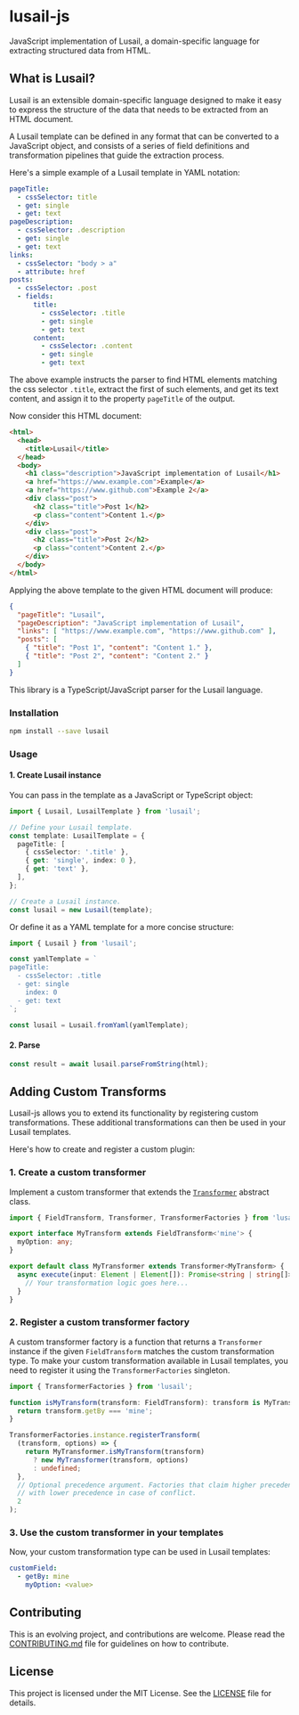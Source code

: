 # lusail-js

JavaScript implementation of Lusail, a domain-specific language for extracting structured data from
HTML.

## What is Lusail?

Lusail is an extensible domain-specific language designed to make it easy to express the structure
of the data that needs to be extracted from an HTML document.

A Lusail template can be defined in any format that can be converted to a JavaScript object, and
consists of a series of field definitions and transformation pipelines that guide the extraction
process.

Here's a simple example of a Lusail template in YAML notation:

```yaml
pageTitle:
  - cssSelector: title
  - get: single
  - get: text
pageDescription:
  - cssSelector: .description
  - get: single
  - get: text
links:
  - cssSelector: "body > a"
  - attribute: href
posts:
  - cssSelector: .post
  - fields:
      title:
        - cssSelector: .title
        - get: single
        - get: text
      content:
        - cssSelector: .content
        - get: single
        - get: text
```

The above example instructs the parser to find HTML elements matching the css selector `.title`,
extract the first of such elements, and get its text content, and assign it to the property
`pageTitle` of the output.

Now consider this HTML document:

``` html
<html>
  <head>
    <title>Lusail</title>
  </head>
  <body>
    <h1 class="description">JavaScript implementation of Lusail</h1>
    <a href="https://www.example.com">Example</a>
    <a href="https://www.github.com">Example 2</a>
    <div class="post">
      <h2 class="title">Post 1</h2>
      <p class="content">Content 1.</p>
    </div>
    <div class="post">
      <h2 class="title">Post 2</h2>
      <p class="content">Content 2.</p>
    </div>
  </body>
</html>
```

Applying the above template to the given HTML document will produce:

``` json
{
  "pageTitle": "Lusail",
  "pageDescription": "JavaScript implementation of Lusail",
  "links": [ "https://www.example.com", "https://www.github.com" ],
  "posts": [
    { "title": "Post 1", "content": "Content 1." },
    { "title": "Post 2", "content": "Content 2." }
  ]
}
```

This library is a TypeScript/JavaScript parser for the Lusail language.

### Installation

``` sh
npm install --save lusail
```

### Usage

#### 1. Create Lusail instance

You can pass in the template as a JavaScript or TypeScript object:

```ts
import { Lusail, LusailTemplate } from 'lusail';

// Define your Lusail template.
const template: LusailTemplate = {
  pageTitle: [
    { cssSelector: '.title' },
    { get: 'single', index: 0 },
    { get: 'text' },
  ],
};

// Create a Lusail instance.
const lusail = new Lusail(template);
```

Or define it as a YAML template for a more concise structure:

``` ts
import { Lusail } from 'lusail';

const yamlTemplate = `
pageTitle:
  - cssSelector: .title
  - get: single
    index: 0
  - get: text
`;

const lusail = Lusail.fromYaml(yamlTemplate);
```

#### 2. Parse

``` ts
const result = await lusail.parseFromString(html);
```

## Adding Custom Transforms

Lusail-js allows you to extend its functionality by registering custom transformations. These
additional transformations can then be used in your Lusail templates.

Here's how to create and register a custom plugin:

### 1. Create a custom transformer

Implement a custom transformer that extends the [`Transformer`](./src/transformer.ts) abstract
class.

``` ts
import { FieldTransform, Transformer, TransformerFactories } from 'lusail';

export interface MyTransform extends FieldTransform<'mine'> {
  myOption: any;
}

export default class MyTransformer extends Transformer<MyTransform> {
  async execute(input: Element | Element[]): Promise<string | string[]> {
    // Your transformation logic goes here...
  }
}
```

### 2. Register a custom transformer factory

A custom transformer factory is a function that returns a `Transformer` instance if the given
`FieldTransform` matches the custom transformation type. To make your custom transformation
available in Lusail templates, you need to register it using the `TransformerFactories` singleton.

``` ts
import { TransformerFactories } from 'lusail';

function isMyTransform(transform: FieldTransform): transform is MyTransform {
  return transform.getBy === 'mine';
}

TransformerFactories.instance.registerTransform(
  (transform, options) => {
    return MyTransformer.isMyTransform(transform)
      ? new MyTransformer(transform, options)
      : undefined;
  },
  // Optional precedence argument. Factories that claim higher precedence will be chosen over those
  // with lower precedence in case of conflict.
  2
);
```

### 3. Use the custom transformer in your templates

Now, your custom transformation type can be used in Lusail templates:

``` yaml
customField:
  - getBy: mine
    myOption: <value>
```

## Contributing

This is an evolving project, and contributions are welcome. Please read the
[CONTRIBUTING.md](./CONTRIBUTING.md) file for guidelines on how to contribute.

## License

This project is licensed under the MIT License. See the [LICENSE](./LICENSE) file for details.
